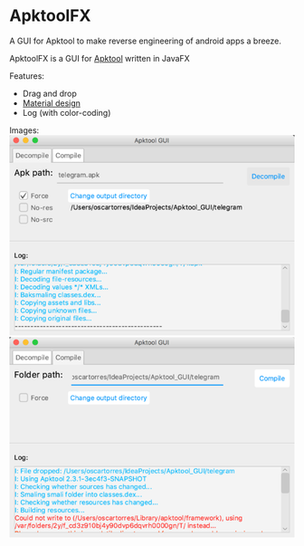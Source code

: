 # ApktoolFX
A GUI for Apktool to make reverse engineering of android apps a breeze.

ApktoolFX is a GUI for [Apktool](https://github.com/iBotPeaches/Apktool) written in JavaFX

Features:
  - Drag and drop
  - [Material design](https://bitbucket.org/agix-material-fx/materialfx-material-design-for-javafx)
  - Log (with color-coding)


Images:
![Alt text](/img/ss1.png?raw=true "Decompile")
![Alt text](/img/ss2.png?raw=true "Compile")
